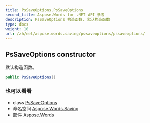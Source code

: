 ```yaml
---
title: PsSaveOptions.PsSaveOptions
second_title: Aspose.Words for .NET API 参考
description: PsSaveOptions 构造函数. 默认构造函数
type: docs
weight: 10
url: /zh/net/aspose.words.saving/pssaveoptions/pssaveoptions/
---
```

## PsSaveOptions constructor

默认构造函数。

```csharp
public PsSaveOptions()
```

### 也可以看看

* class [PsSaveOptions](../)
* 命名空间 [Aspose.Words.Saving](../../pssaveoptions/)
* 部件 [Aspose.Words](../../../)


